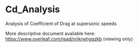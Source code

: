 # Cd_Analysis
Analysis of Coefficient of Drag at supersonic speeds

More descriptive document available here:
https://www.overleaf.com/read/nrjkrwhggzkb (viewing only)
